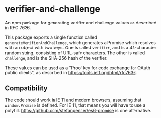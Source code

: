 # verifier-and-challenge
An npm package for generating verifier and challenge values as described in RFC 7636.

This package exports a single function called `generateVerifierAndChallenge`, which generates a Promise which resolves with an object with two keys. One is called `verifier`, and is a 43-character random string, consisting of URL-safe characters. The other is called `challenge`, and is the SHA-256 hash of the verifier. 

These values can be used as a "Proof key for code exchange for OAuth public clients", as described in https://tools.ietf.org/html/rfc7636. 

## Compatibility

The code should work in IE 11 and modern browsers, assuming that `window.Promise` is defined. For IE 11, that means you will have to use a polyfill. https://github.com/stefanpenner/es6-promise is one alternative. 
